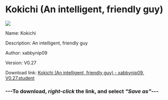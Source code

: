 # Kokichi (An intelligent, friendly guy)

<img src = "https://raw.githubusercontent.com/Arbiter1223/Koukou-Gurashi-Custom-Students/master/Students/Files/Kokichi%20(An%20intelligent%2C%20friendly%20guy).png">

Name: Kokichi

Description: An intelligent, friendly guy

Author: xabbynip09

Version: V0.27

Download link: <a href="https://raw.githubusercontent.com/Arbiter1223/Koukou-Gurashi-Custom-Students/master/Students/Files/Kokichi%20(An%20intelligent%2C%20friendly%20guy)%20-%20xabbynip09%2C%20V0.27.student">Kokichi (An intelligent, friendly guy) - xabbynip09, V0.27.student</a>

### ---**To download, _right-click_ the link, and select _"Save as"_**---

